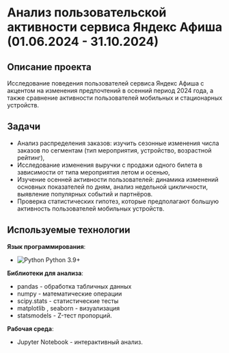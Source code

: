 # Анализ пользовательской активности сервиса Яндекс Афиша (01.06.2024 - 31.10.2024)

## Описание проекта
Исследование поведения пользователей сервиса Яндекс Афиша с акцентом на изменения предпочтений в осенний период 2024 года, а также сравнение активности пользователей мобильных и стационарных устройств.

## Задачи 
- Анализ распределения заказов: изучить сезонные изменения числа заказов по сегментам (тип мероприятия, устройство, возрастной рейтинг), 
- Исследование изменения выручки с продажи одного билета в зависимости от типа мероприятия летом и осенью,
- Изучение осенней активности пользователей: динамика изменений основных показателей по дням, анализ недельной цикличности, выявление популярных событий и партнёров. 
- Проверка статистических гипотез, которые предполагают большую активность пользователей мобильных устройств.

## Используемые технологии
**Язык программирования**:
- <img src="https://img.shields.io/badge/Python-3776AB?style=flat&logo=python&logoColor=white" alt="Python"> Python 3.9+
  
**Библиотеки для анализа**:
- pandas - обработка табличных данных
- numpy - математические операции
- scipy.stats - статистические тесты
- matplotlib , seaborn - визуализация
- statsmodels - Z-тест пропорций.

**Рабочая среда**:
- Jupyter Notebook - интерактивный анализ.
